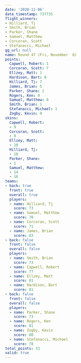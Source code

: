 ```yaml
---
date: '2020-11-06'
date_timestamp: 737735
flight_winners:
- Hilliard, Tj
- Smith, Brian
- Parker, Shane
- Samuel, Matthew
- Corcoran, Scott
- Stefanacci, Michael
gg_url: null
name: Round 47 (Fri, November  6)
points:
  Capwell, Robert: 1
  Corcoran, Scott: 7
  Ellzey, Matt: 1
  Hardison, Bart: 0
  Hilliard, Tj: 7
  James, Brian: 5
  Parker, Shane: 2
  Rogers, Ken: 0
  Samuel, Matthew: 8
  Smith, Brian: 1
  Stefanacci, Michael: 1
  Zogby, Kevin: 0
skins:
  Capwell, Robert:
  - 9
  Corcoran, Scott:
  - 8
  Ellzey, Matt:
  - 10
  Hilliard, Tj:
  - 18
  Parker, Shane:
  - 1
  Samuel, Matthew:
  - 14
  - 16
teams:
- back: true
  front: true
  overall: true
  players:
  - name: Hilliard, Tj
    score: 73
  - name: Samuel, Matthew
    score: 70
  - name: Corcoran, Scott
    score: 71
  - name: James, Brian
    score: 83
- back: false
  front: false
  overall: false
  players:
  - name: Smith, Brian
    score: 73
  - name: Capwell, Robert
    score: 77
  - name: Ellzey, Matt
    score: 81
  - name: Hardison, Bart
    score: 81
- back: false
  front: false
  overall: false
  players:
  - name: Parker, Shane
    score: 73
  - name: Rogers, Ken
    score: 81
  - name: Zogby, Kevin
    score: 80
  - name: Stefanacci, Michael
    score: 78
total_points: 33
valid: true
---
```

